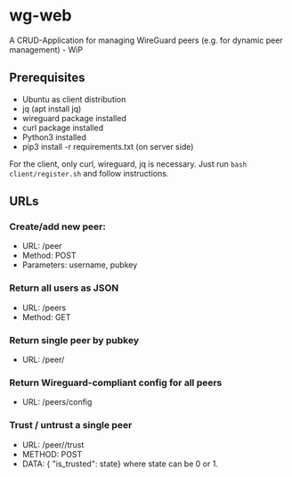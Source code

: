 # wg-web
A CRUD-Application for managing WireGuard peers (e.g. for dynamic peer management) - WiP

## Prerequisites

* Ubuntu as client distribution
* jq (apt install jq)
* wireguard package installed
* curl package installed
* Python3 installed
* pip3 install -r requirements.txt (on server side)


For the client, only curl, wireguard, jq is necessary.
Just run ```bash client/register.sh``` and follow instructions.

## URLs

### Create/add new peer:
* URL: /peer
* Method: POST
* Parameters: username, pubkey

### Return all users as JSON
* URL: /peers
* Method: GET

### Return single peer by pubkey
* URL: /peer/<pubkey>

### Return Wireguard-compliant config for all peers
* URL: /peers/config

### Trust / untrust a single peer
* URL: /peer/<pubkey>/trust
* METHOD: POST
* DATA: { "is_trusted": state} where state can be 0 or 1.
